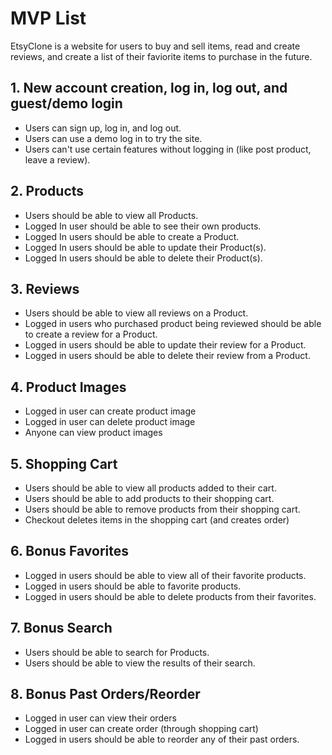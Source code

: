 # MVP List

EtsyClone is a website for users to buy and sell items, read and create reviews, and create a list of their faviorite items to purchase in the future.

## 1. New account creation, log in, log out, and guest/demo login

* Users can sign up, log in, and log out.
* Users can use a demo log in to try the site.
* Users can't use certain features without logging in (like post product, leave a review).

## 2. Products

* Users should be able to view all Products.
* Logged In user should be able to see their own products.
* Logged In users should be able to create a Product.
* Logged In users should be able to update their Product(s).
* Logged In users should be able to delete their Product(s).

## 3. Reviews

* Users should be able to view all reviews on a Product.
* Logged in users who purchased product being reviewed should be able to create a review for a Product.
* Logged in users should be able to update their review for a Product.
* Logged in users should be able to delete their review from a Product.

## 4. Product Images

* Logged in user can create product image
* Logged in user can delete product image
* Anyone can view product images

## 5. Shopping Cart

* Users should be able to view all products added to their cart.
* Users should be able to add products to their shopping cart.
* Users should be able to remove products from their shopping cart.
* Checkout deletes items in the shopping cart (and creates order)

## 6. Bonus Favorites

* Logged in users should be able to view all of their favorite products.
* Logged in users should be able to favorite products.
* Logged in users should be able to delete products from their favorites.

## 7. Bonus Search

* Users should be able to search for Products.
* Users should be able to view the results of their search.

## 8. Bonus Past Orders/Reorder

* Logged in user can view their orders
* Logged in user can create order (through shopping cart)
* Logged in users should be able to reorder any of their past orders.